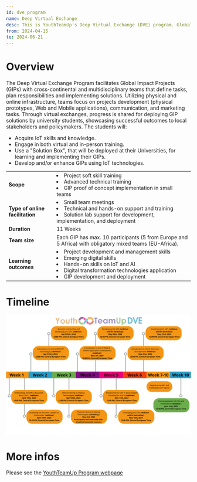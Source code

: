 ```yaml
---
id: dve_program
name: Deep Virtual Exchange
desc: This is YouthTeamUp's Deep Virtual Exchange (DVE) program. Global Impact Projects (GIPs) are implemented by cross-continental and multidisciplinary teams. By the end of the program, participants' capabilities in emerging technologies such as the Internet of Things (IoT), Artificial Intelligence, product and business development will be enhanced.
from: 2024-04-15
to: 2024-06-21
---
```


<!-- ![hubiquitous logo](hubiquitous-logo.png) -->

# Overview

The Deep Virtual Exchange Program facilitates Global Impact Projects (GIPs) with cross-continental and multidisciplinary teams that define tasks, plan responsibilities and implementing solutions. Utilizing physical and online infrastructure, teams focus on projects development (physical prototypes, Web and Mobile applications), communication, and marketing tasks. Through virtual exchanges, progress is shared for deploying GIP solutions by university students, showcasing successful outcomes to local stakeholders and policymakers. The students will:

- Acquire IoT skills and knowledge.
- Engage in both virtual and in-person training.
- Use a "Solution Box", that will be deployed at their Universities, for learning and implementing their GIPs.
- Develop and/or enhance GIPs using IoT technologies.

<table>
<thead>
<tbody>
  <tr>
    <td><b>Scope</b> </td>
    <td> 
        <li>Project soft skill training</li> 
        <li>Advanced technical training</li>
        <li>GIP proof of concept implementation in small teams</li> 
    </td>
  </tr>
  <tr>
    <td><b>Type of online facilitation</b> </td>
    <td>
        <li>Small team meetings</li>
        <li>Technical and hands-on support and training</li>
        <li>Solution lab support for development, implementation, and deployment</li>
    </td>
  </tr>
  <tr>
    <td><b>Duration</b> </td>
    <td>11 Weeks</td>
  </tr>
  <tr>
    <td><b>Team size</b> </td>
    <td> Each GIP has max. 10 participants (5 from Europe and 5 Africa) with obligatory mixed teams (EU-Africa). </td>
  </tr>
  <tr>
    <td><b>Learning outcomes </b></td>
    <td>
        <li>Project development and management skills</li>
        <li>Emerging digital skills</li>
        <li>Hands-on skills on IoT and AI</li>
        <li>Digital transformation technologies application</li>
        <li>GIP development and deployment</li> </td>
  </tr>
</tbody>
</table>


# Timeline

![timeline](img/timeline.png)

# More infos

Please see the [YouthTeamUp Program webpage](https://www.waziup.io/research-innovation/projects/youthteamup/)


